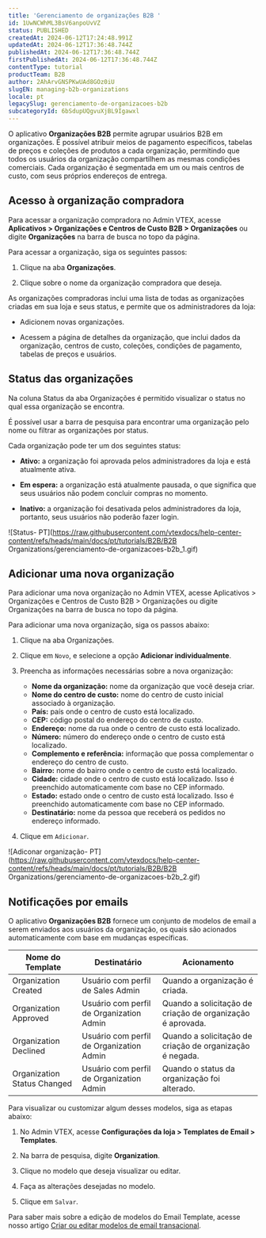 ```yaml
---
title: 'Gerenciamento de organizações B2B '
id: 1UwNCWhML3BsV6anpoUvVZ
status: PUBLISHED
createdAt: 2024-06-12T17:24:48.991Z
updatedAt: 2024-06-12T17:36:48.744Z
publishedAt: 2024-06-12T17:36:48.744Z
firstPublishedAt: 2024-06-12T17:36:48.744Z
contentType: tutorial
productTeam: B2B
author: 2AhArvGNSPKwUAd8GOz0iU
slugEN: managing-b2b-organizations
locale: pt
legacySlug: gerenciamento-de-organizacoes-b2b
subcategoryId: 6bSdupUQgvuXjBL9Igawxl
---
```


O aplicativo **Organizações B2B** permite agrupar usuários B2B em organizações. É possível atribuir meios de pagamento específicos, tabelas de preços e coleções de produtos a cada organização, permitindo que todos os usuários da organização compartilhem as mesmas condições comerciais. Cada organização é segmentada em um ou mais centros de custo, com seus próprios endereços de entrega.

## Acesso à organização compradora

Para acessar a organização compradora no Admin VTEX, acesse **Aplicativos > Organizações e Centros de Custo B2B > Organizações** ou digite **Organizações** na barra de busca no topo da página.

Para acessar a organização, siga os seguintes passos:

1. Clique na aba **Organizações**.

2. Clique sobre o nome da organização compradora que deseja.

As organizações compradoras inclui uma lista de todas as organizações criadas em sua loja e seus status, e permite que os administradores da loja:

- Adicionem novas organizações.

- Acessem a página de detalhes da organização, que inclui dados da organização, centros de custo, coleções, condições de pagamento, tabelas  de preços e usuários.

## Status das organizações

Na coluna Status da aba Organizações é permitido visualizar o status no qual essa organização se encontra.

É possível usar a barra de pesquisa para encontrar uma organização pelo nome ou filtrar as organizações por status.

Cada organização pode ter um dos seguintes status:

- **Ativo:** a organização foi aprovada pelos administradores da loja e está atualmente ativa.

- **Em espera:** a organização está atualmente pausada, o que significa que seus usuários não podem concluir compras no momento.

- **Inativo:** a organização foi desativada pelos administradores da loja, portanto, seus usuários não poderão fazer login.

![Status- PT](https://raw.githubusercontent.com/vtexdocs/help-center-content/refs/heads/main/docs/pt/tutorials/B2B/B2B Organizations/gerenciamento-de-organizacoes-b2b_1.gif)

## Adicionar uma nova organização

Para adicionar uma nova organização no Admin VTEX, acesse Aplicativos > Organizações e Centros de Custo B2B > Organizações ou digite Organizações na barra de busca no topo da página.

Para adicionar uma nova organização, siga os passos abaixo:

1. Clique na aba Organizações.

2. Clique em `Novo`, e selecione a opção **Adicionar individualmente**.

3. Preencha as informações necessárias sobre a nova organização:
    - **Nome da organização:** nome da organização que você deseja criar.
    - **Nome do centro de custo:** nome do centro de custo inicial associado à organização.
    - **País:** país onde o centro de custo está localizado.
    - **CEP:** código postal do endereço do centro de custo.
    - **Endereço:** nome da rua onde o centro de custo está localizado.
    - **Número:** número do endereço onde o centro de custo está localizado.
    - **Complemento e referência:** informação que possa complementar o endereço do centro de custo.
    - **Bairro:** nome do bairro onde o centro de custo está localizado.
    - **Cidade:** cidade onde o centro de custo está localizado. Isso é preenchido automaticamente com base no CEP informado.
    - **Estado:** estado onde o centro de custo está localizado. Isso é preenchido automaticamente com base no CEP informado.
    - **Destinatário:** nome da pessoa que receberá os pedidos no endereço informado.
4. Clique em `Adicionar`.

![Adiconar organização- PT](https://raw.githubusercontent.com/vtexdocs/help-center-content/refs/heads/main/docs/pt/tutorials/B2B/B2B Organizations/gerenciamento-de-organizacoes-b2b_2.gif)

## Notificações por emails

O aplicativo **Organizações B2B** fornece um conjunto de modelos de email a serem enviados aos usuários da organização, os quais são acionados automaticamente com base em mudanças específicas.

| Nome do Template            | Destinatário                             | Acionamento                                                                                                                           |
|-----------------------------|------------------------------------------|---------------------------------------------------------------------------------------------------------------------------------------|
| Organization Created        | Usuário com perfil de Sales Admin        | Quando a organização é criada.                                                                                                        |
| Organization Approved       | Usuário com perfil de Organization Admin | Quando a solicitação de criação de organização é aprovada.                                                                            |
| Organization Declined       | Usuário com perfil de Organization Admin | Quando a solicitação de criação de organização é negada.                                                                              |
| Organization Status Changed | Usuário com perfil de Organization Admin | Quando o status da organização foi alterado.                                                                                          |

Para visualizar ou customizar algum desses modelos, siga as etapas abaixo:

1. No Admin VTEX, acesse **Configurações da loja > Templates de Email > Templates**.

2. Na barra de pesquisa, digite **Organization**.

3. Clique no modelo que deseja visualizar ou editar.

4. Faça as alterações desejadas no modelo.

5. Clique em `Salvar`.

Para saber mais sobre a edição de modelos do Email Template, acesse nosso artigo [Criar ou editar modelos de email transacional](https://help.vtex.com/pt/tracks/transactional-emails--6IkJwttMw5T84mlY9RifRP/335JZKUYgvYlGOJgvJYxRO).
